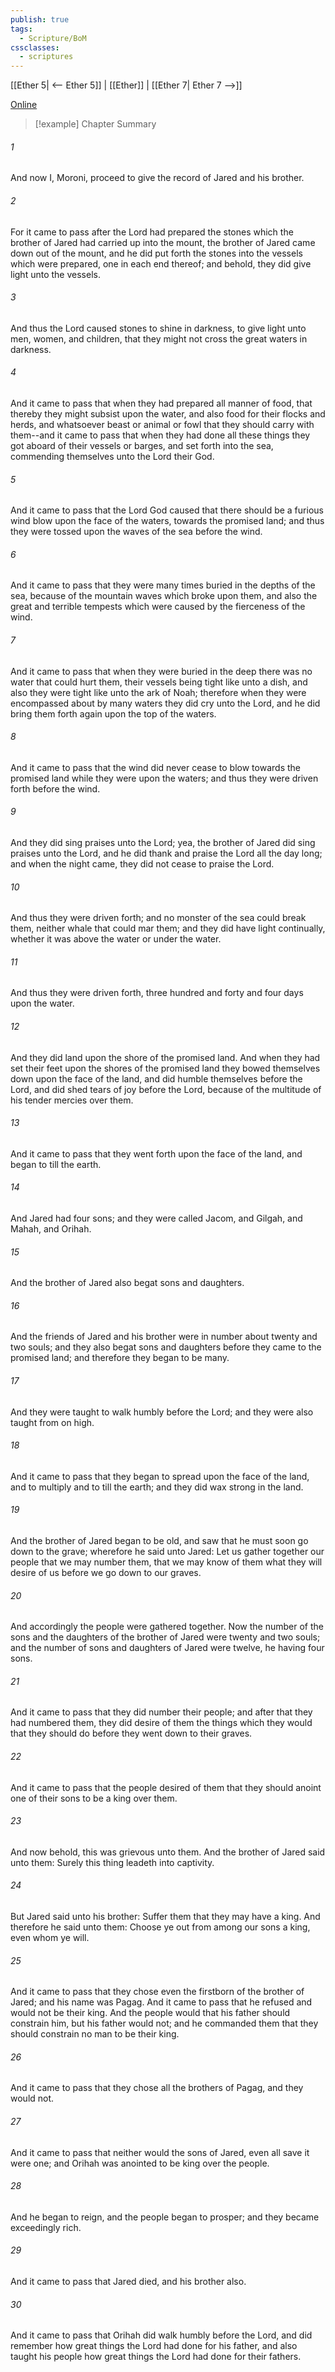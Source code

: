 ```yaml
---
publish: true
tags:
  - Scripture/BoM
cssclasses:
  - scriptures
---
```

[[Ether 5| <-- Ether 5]] | [[Ether]] | [[Ether 7| Ether 7 -->]]

[Online](https://churchofjesuschrist.org/study/scriptures/bofm/ether/6?lang=eng)

>[!example] Chapter Summary
>
###### 1
And now I, Moroni, proceed to give the record of Jared and his brother.
###### 2
For it came to pass after the Lord had prepared the stones which the brother of Jared had carried up into the mount, the brother of Jared came down out of the mount, and he did put forth the stones into the vessels which were prepared, one in each end thereof; and behold, they did give light unto the vessels.
###### 3
And thus the Lord caused stones to shine in darkness, to give light unto men, women, and children, that they might not cross the great waters in darkness.
###### 4
And it came to pass that when they had prepared all manner of food, that thereby they might subsist upon the water, and also food for their flocks and herds, and whatsoever beast or animal or fowl that they should carry with them--and it came to pass that when they had done all these things they got aboard of their vessels or barges, and set forth into the sea, commending themselves unto the Lord their God.
###### 5
And it came to pass that the Lord God caused that there should be a furious wind blow upon the face of the waters, towards the promised land; and thus they were tossed upon the waves of the sea before the wind.
###### 6
And it came to pass that they were many times buried in the depths of the sea, because of the mountain waves which broke upon them, and also the great and terrible tempests which were caused by the fierceness of the wind.
###### 7
And it came to pass that when they were buried in the deep there was no water that could hurt them, their vessels being tight like unto a dish, and also they were tight like unto the ark of Noah; therefore when they were encompassed about by many waters they did cry unto the Lord, and he did bring them forth again upon the top of the waters.
###### 8
And it came to pass that the wind did never cease to blow towards the promised land while they were upon the waters; and thus they were driven forth before the wind.
###### 9
And they did sing praises unto the Lord; yea, the brother of Jared did sing praises unto the Lord, and he did thank and praise the Lord all the day long; and when the night came, they did not cease to praise the Lord.
###### 10
And thus they were driven forth; and no monster of the sea could break them, neither whale that could mar them; and they did have light continually, whether it was above the water or under the water.
###### 11
And thus they were driven forth, three hundred and forty and four days upon the water.
###### 12
And they did land upon the shore of the promised land. And when they had set their feet upon the shores of the promised land they bowed themselves down upon the face of the land, and did humble themselves before the Lord, and did shed tears of joy before the Lord, because of the multitude of his tender mercies over them.
###### 13
And it came to pass that they went forth upon the face of the land, and began to till the earth.
###### 14
And Jared had four sons; and they were called Jacom, and Gilgah, and Mahah, and Orihah.
###### 15
And the brother of Jared also begat sons and daughters.
###### 16
And the friends of Jared and his brother were in number about twenty and two souls; and they also begat sons and daughters before they came to the promised land; and therefore they began to be many.
###### 17
And they were taught to walk humbly before the Lord; and they were also taught from on high.
###### 18
And it came to pass that they began to spread upon the face of the land, and to multiply and to till the earth; and they did wax strong in the land.
###### 19
And the brother of Jared began to be old, and saw that he must soon go down to the grave; wherefore he said unto Jared: Let us gather together our people that we may number them, that we may know of them what they will desire of us before we go down to our graves.
###### 20
And accordingly the people were gathered together. Now the number of the sons and the daughters of the brother of Jared were twenty and two souls; and the number of sons and daughters of Jared were twelve, he having four sons.
###### 21
And it came to pass that they did number their people; and after that they had numbered them, they did desire of them the things which they would that they should do before they went down to their graves.
###### 22
And it came to pass that the people desired of them that they should anoint one of their sons to be a king over them.
###### 23
And now behold, this was grievous unto them. And the brother of Jared said unto them: Surely this thing leadeth into captivity.
###### 24
But Jared said unto his brother: Suffer them that they may have a king. And therefore he said unto them: Choose ye out from among our sons a king, even whom ye will.
###### 25
And it came to pass that they chose even the firstborn of the brother of Jared; and his name was Pagag. And it came to pass that he refused and would not be their king. And the people would that his father should constrain him, but his father would not; and he commanded them that they should constrain no man to be their king.
###### 26
And it came to pass that they chose all the brothers of Pagag, and they would not.
###### 27
And it came to pass that neither would the sons of Jared, even all save it were one; and Orihah was anointed to be king over the people.
###### 28
And he began to reign, and the people began to prosper; and they became exceedingly rich.
###### 29
And it came to pass that Jared died, and his brother also.
###### 30
And it came to pass that Orihah did walk humbly before the Lord, and did remember how great things the Lord had done for his father, and also taught his people how great things the Lord had done for their fathers.



